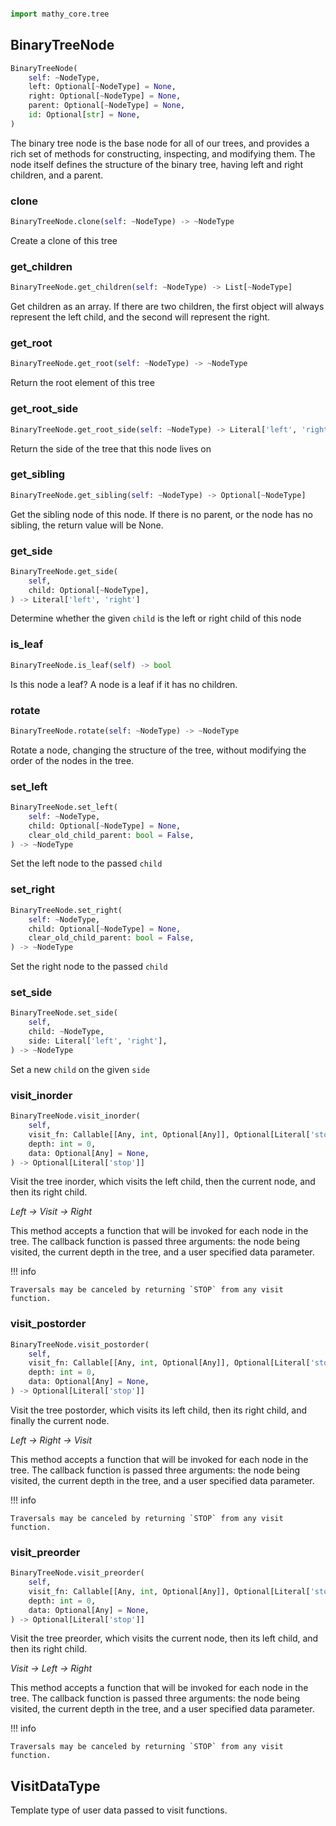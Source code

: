 ```python

import mathy_core.tree
```

## BinaryTreeNode
```python
BinaryTreeNode(
    self: ~NodeType, 
    left: Optional[~NodeType] = None, 
    right: Optional[~NodeType] = None, 
    parent: Optional[~NodeType] = None, 
    id: Optional[str] = None, 
)
```

The binary tree node is the base node for all of our trees, and provides a
rich set of methods for constructing, inspecting, and modifying them.
The node itself defines the structure of the binary tree, having left and right
children, and a parent.

### clone
```python
BinaryTreeNode.clone(self: ~NodeType) -> ~NodeType
```
Create a clone of this tree
### get_children
```python
BinaryTreeNode.get_children(self: ~NodeType) -> List[~NodeType]
```
Get children as an array.  If there are two children, the first object will
always represent the left child, and the second will represent the right.
### get_root
```python
BinaryTreeNode.get_root(self: ~NodeType) -> ~NodeType
```
Return the root element of this tree
### get_root_side
```python
BinaryTreeNode.get_root_side(self: ~NodeType) -> Literal['left', 'right']
```
Return the side of the tree that this node lives on
### get_sibling
```python
BinaryTreeNode.get_sibling(self: ~NodeType) -> Optional[~NodeType]
```
Get the sibling node of this node.  If there is no parent, or the node
has no sibling, the return value will be None.
### get_side
```python
BinaryTreeNode.get_side(
    self, 
    child: Optional[~NodeType], 
) -> Literal['left', 'right']
```
Determine whether the given `child` is the left or right child of this
node
### is_leaf
```python
BinaryTreeNode.is_leaf(self) -> bool
```
Is this node a leaf?  A node is a leaf if it has no children.
### rotate
```python
BinaryTreeNode.rotate(self: ~NodeType) -> ~NodeType
```

Rotate a node, changing the structure of the tree, without modifying
the order of the nodes in the tree.

### set_left
```python
BinaryTreeNode.set_left(
    self: ~NodeType, 
    child: Optional[~NodeType] = None, 
    clear_old_child_parent: bool = False, 
) -> ~NodeType
```
Set the left node to the passed `child`
### set_right
```python
BinaryTreeNode.set_right(
    self: ~NodeType, 
    child: Optional[~NodeType] = None, 
    clear_old_child_parent: bool = False, 
) -> ~NodeType
```
Set the right node to the passed `child`
### set_side
```python
BinaryTreeNode.set_side(
    self, 
    child: ~NodeType, 
    side: Literal['left', 'right'], 
) -> ~NodeType
```
Set a new `child` on the given `side`
### visit_inorder
```python
BinaryTreeNode.visit_inorder(
    self, 
    visit_fn: Callable[[Any, int, Optional[Any]], Optional[Literal['stop']]], 
    depth: int = 0, 
    data: Optional[Any] = None, 
) -> Optional[Literal['stop']]
```
Visit the tree inorder, which visits the left child, then the current node,
and then its right child.

*Left -> Visit -> Right*

This method accepts a function that will be invoked for each node in the
tree.  The callback function is passed three arguments: the node being
visited, the current depth in the tree, and a user specified data parameter.

!!! info

    Traversals may be canceled by returning `STOP` from any visit function.

### visit_postorder
```python
BinaryTreeNode.visit_postorder(
    self, 
    visit_fn: Callable[[Any, int, Optional[Any]], Optional[Literal['stop']]], 
    depth: int = 0, 
    data: Optional[Any] = None, 
) -> Optional[Literal['stop']]
```
Visit the tree postorder, which visits its left child, then its right child,
and finally the current node.

*Left -> Right -> Visit*

This method accepts a function that will be invoked for each node in the
tree.  The callback function is passed three arguments: the node being
visited, the current depth in the tree, and a user specified data parameter.

!!! info

    Traversals may be canceled by returning `STOP` from any visit function.

### visit_preorder
```python
BinaryTreeNode.visit_preorder(
    self, 
    visit_fn: Callable[[Any, int, Optional[Any]], Optional[Literal['stop']]], 
    depth: int = 0, 
    data: Optional[Any] = None, 
) -> Optional[Literal['stop']]
```
Visit the tree preorder, which visits the current node, then its left
child, and then its right child.

*Visit -> Left -> Right*

This method accepts a function that will be invoked for each node in the
tree.  The callback function is passed three arguments: the node being
visited, the current depth in the tree, and a user specified data parameter.

!!! info

    Traversals may be canceled by returning `STOP` from any visit function.

## VisitDataType
Template type of user data passed to visit functions.